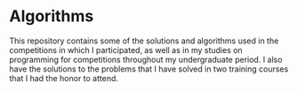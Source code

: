 # Algorithms

This repository contains some of the solutions and algorithms used in the competitions in which I participated, as well as in my studies on programming for competitions throughout my undergraduate period. I also have the solutions to the problems that I have solved in two training courses that I had the honor to attend.
